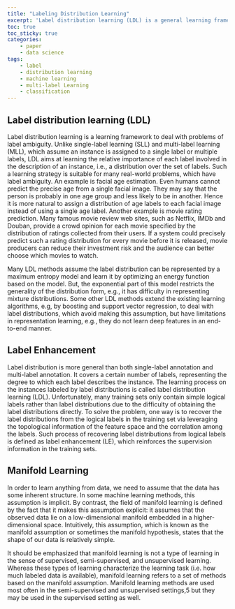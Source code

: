 ```yaml
---
title: "Labeling Distribution Learning"
excerpt: 'Label distribution learning (LDL) is a general learning framework, which assigns to an instance a distribution over a set of labels rather than a single label or multiple labels.'
toc: true
toc_sticky: true
categories: 
    - paper
    - data science
tags:
    - label
    - distribution learning
    - machine learning
    - multi-label Learning 
    - classification
---
```


## Label distribution learning (LDL)

 Label distribution learning is a learning framework to deal with problems of label ambiguity. Unlike single-label learning (SLL) and multi-label learning (MLL), which assume an instance is assigned to a single label or multiple labels, LDL aims at learning the relative importance of each label involved in the description of an instance, i.e., a distribution over the set of labels. Such a learning strategy is suitable for many real-world problems, which have label ambiguity. An example is facial age estimation. Even humans cannot predict the precise age from a single facial image. They may say that the person is probably in one age group and less likely to be in another. Hence it is more natural to assign a distribution of age labels to each facial image instead of using a single age label. Another example is movie rating prediction. Many famous movie review web sites, such as Netflix, IMDb and Douban, provide a crowd opinion for each movie specified by the distribution of ratings collected from their users. If a system could precisely predict such a rating distribution for every movie before it is released, movie producers can reduce their investment risk and the audience can better choose which movies to watch.
 
Many LDL methods assume the label distribution can be represented by a maximum entropy model and learn it by optimizing an energy function based on the model. But, the exponential part of this model restricts the generality of the distribution form, e.g., it has difficulty in representing mixture distributions. Some other LDL methods extend the existing learning algorithms, e.g, by boosting and support vector regression, to deal with label distributions, which avoid making this assumption, but have limitations in representation learning, e.g., they do not learn deep features in an end-to-end manner.


## Label Enhancement

Label distribution is more general than both single-label annotation and multi-label annotation. It covers a certain number of labels, representing the degree to which each label describes the instance. The learning process on the instances labeled by label distributions is called label distribution learning (LDL). Unfortunately, many training sets only contain simple logical labels rather than label distributions due to the difficulty of obtaining the label distributions directly. To solve the problem, one way is to recover the label distributions from the logical labels in the training set via leveraging the topological information of the feature space and the correlation among the labels. Such process of recovering label distributions from logical labels is defined as label enhancement (LE), which reinforces the supervision information in the training sets.

## Manifold Learning

In order to learn anything from data, we need to assume that the data has some inherent structure. In some machine learning methods, this assumption is implicit. By contrast, the field of manifold learning is defined by the fact that it makes this assumption explicit: it assumes that the observed data lie on a low-dimensional manifold embedded in a higher-dimensional space. Intuitively, this assumption, which is known as the manifold assumption or sometimes the manifold hypothesis, states that the shape of our data is relatively simple.

It should be emphasized that manifold learning is not a type of learning in the sense of supervised, semi-supervised, and unsupervised learning. Whereas these types of learning characterize the learning task (i.e. how much labeled data is available), manifold learning refers to a set of methods based on the manifold assumption. Manifold learning methods are used most often in the semi-supervised and unsupervised settings,5 but they may be used in the supervised setting as well.
